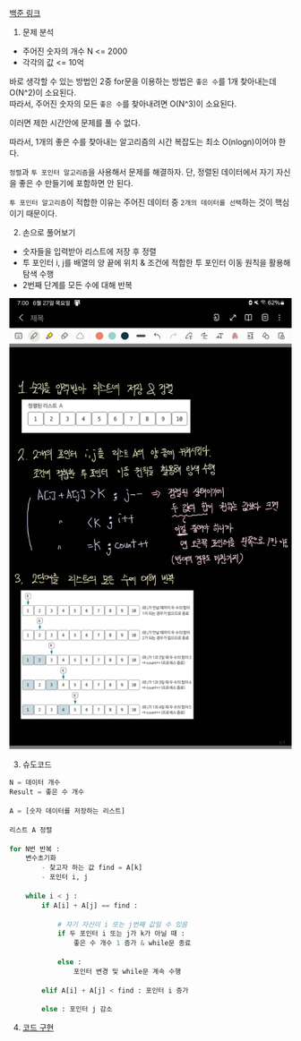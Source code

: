 [백준 링크](https://www.acmicpc.net/problem/1253)

1. 문제 분석 

- 주어진 숫자의 개수 N <= 2000 
- 각각의 값 <= 10억

바로 생각할 수 있는 방법인 2중 for문을 이용하는 방법은 `좋은 수`를 1개 찾아내는데 O(N^2)이 소요된다.  
따라서, 주어진 숫자의 모든 `좋은 수`를 찾아내려면 O(N^3)이 소요된다. 

이러면 제한 시간안에 문제를 풀 수 없다. 

따라서, 1개의 좋은 수를 찾아내는 알고리즘의 시간 복잡도는 최소 O(nlogn)이어야 한다. 

`정렬`과 `투 포인터 알고리즘`을 사용해서 문제를 해결하자. 
단, 정렬된 데이터에서 자기 자신을 좋은 수 만들기에 포함하면 안 된다. 

`투 포인터 알고리즘`이 적합한 이유는 주어진 데이터 중 `2개의 데이터를 선택`하는 것이 핵심이기 때문이다. 

2. 손으로 풀어보기 

- 숫자들을 입력받아 리스트에 저장 후 정렬 
- 투 포인터 i, j를 배열의 양 끝에 위치 & 조건에 적합한 투 포인터 이동 원칙을 활용해 탐색 수행 
- 2번째 단계를 모든 수에 대해 반복 

![그림](../image/008_좋은수구하기.jpg)

3. 슈도코드 

``` python 
N = 데이터 개수 
Result = 좋은 수 개수 

A = [숫자 데이터를 저장하는 리스트]

리스트 A 정렬 

for N번 반복 : 
    변수초기화
        - 찾고자 하는 값 find = A[k]
        - 포인터 i, j
    
    while i < j : 
        if A[i] + A[j] == find : 

            # 자기 자신이 i 또는 j번째 값일 수 있음
            if 두 포인터 i 또는 j가 k가 아닐 때 :
                좋은 수 개수 1 증가 & while문 종료 
            
            else :
                포인터 변경 및 while문 계속 수행 

        elif A[i] + A[j] < find : 포인터 i 증가 

        else : 포인터 j 감소 

```

4. [코드 구현](../code/008_좋은수구하기.py)

